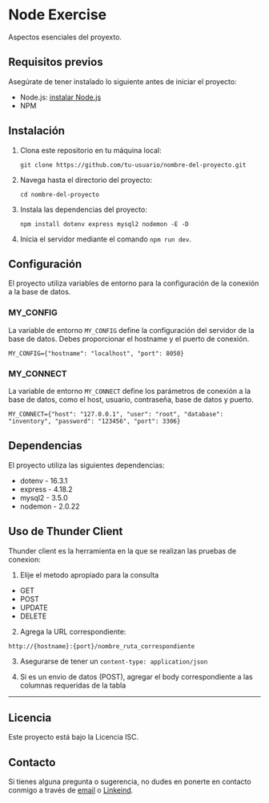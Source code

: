 # Node Exercise

Aspectos esenciales del proyexto.

## Requisitos previos

Asegúrate de tener instalado lo siguiente antes de iniciar el proyecto:

- Node.js: [instalar Node.js](https://nodejs.org)
- NPM

## Instalación

1. Clona este repositorio en tu máquina local:

   ```shell
   git clone https://github.com/tu-usuario/nombre-del-proyecto.git
   ```

2. Navega hasta el directorio del proyecto:

   ```shell
   cd nombre-del-proyecto
   ```

3. Instala las dependencias del proyecto:

   ```shell
   npm install dotenv express mysql2 nodemon -E -D
   ```
4. Inicia el servidor mediante el comando `npm run dev`.


## Configuración

El proyecto utiliza variables de entorno para la configuración de la conexión a la base de datos.

### MY_CONFIG

La variable de entorno `MY_CONFIG` define la configuración del servidor de la base de datos. Debes proporcionar el hostname y el puerto de conexión. 

```
MY_CONFIG={"hostname": "localhost", "port": 8050}
```

### MY_CONNECT

La variable de entorno `MY_CONNECT` define los parámetros de conexión a la base de datos, como el host, usuario, contraseña, base de datos y puerto.

```
MY_CONNECT={"host": "127.0.0.1", "user": "root", "database": "inventory", "password": "123456", "port": 3306}
```

## Dependencias

El proyecto utiliza las siguientes dependencias:

- dotenv - 16.3.1
- express - 4.18.2
- mysql2 - 3.5.0
- nodemon - 2.0.22

##  Uso de Thunder Client

Thunder client es la herramienta en la que se realizan las pruebas de conexion:

1. Elije el metodo apropiado para la consulta
- GET
- POST
- UPDATE
- DELETE

2. Agrega la URL correspondiente:
```
http://{hostname}:{port}/nombre_ruta_correspondiente
```

3. Asegurarse de tener un `content-type: application/json`

4. Si es un envio de datos (POST), agregar el body correspondiente a las columnas requeridas de la tabla

---

## Licencia

Este proyecto está bajo la Licencia ISC.


## Contacto

Si tienes alguna pregunta o sugerencia, no dudes en ponerte en contacto conmigo a través de [email](angelgg2020@outlook.com) o [Linkeind](https://www.linkedin.com/in/angel-velascoo/).

